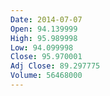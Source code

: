 ```yaml
---
Date: 2014-07-07
Open: 94.139999
High: 95.989998
Low: 94.099998
Close: 95.970001
Adj Close: 89.297775
Volume: 56468000
---
```

